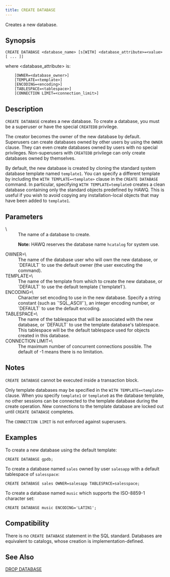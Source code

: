 ```yaml
---
title: CREATE DATABASE
---
```


<!--
Licensed to the Apache Software Foundation (ASF) under one
or more contributor license agreements.  See the NOTICE file
distributed with this work for additional information
regarding copyright ownership.  The ASF licenses this file
to you under the Apache License, Version 2.0 (the
"License"); you may not use this file except in compliance
with the License.  You may obtain a copy of the License at

  http://www.apache.org/licenses/LICENSE-2.0

Unless required by applicable law or agreed to in writing,
software distributed under the License is distributed on an
"AS IS" BASIS, WITHOUT WARRANTIES OR CONDITIONS OF ANY
KIND, either express or implied.  See the License for the
specific language governing permissions and limitations
under the License.
-->

Creates a new database.

## Synopsis<a id="topic1__section2"></a>

``` pre
CREATE DATABASE <database_name> [s[WITH] <database_attribute>=<value> [ ... ]]
```
where \<database\_attribute\> is:
 
``` pre
	[OWNER=<database_owner>]
    [TEMPLATE=<template>]
    [ENCODING=<encoding>]
    [TABLESPACE=<tablespace>]
    [CONNECTION LIMIT=<connection_limit>]
```

## Description<a id="topic1__section3"></a>

`CREATE DATABASE` creates a new database. To create a database, you must be a superuser or have the special `CREATEDB` privilege.

The creator becomes the owner of the new database by default. Superusers can create databases owned by other users by using the `OWNER` clause. They can even create databases owned by users with no special privileges. Non-superusers with `CREATEDB` privilege can only create databases owned by themselves.

By default, the new database is created by cloning the standard system database template named `template1`. You can specify a different template by including the `WITH TEMPLATE=<template>` clause in the `CREATE DATABASE` command. In particular, specifying `WITH TEMPLATE=template0` creates a clean database containing only the standard objects predefined by HAWQ. This is useful if you wish to avoid copying any installation-local objects that may have been added to `template1`.

## Parameters<a id="topic1__section4"></a>

<dt>\<database_name\></dt>
<dd>The name of a database to create.

**Note:** HAWQ reserves the database name `hcatalog` for system use.</dd>

<dt>OWNER=\<database_owner\> </dt>
<dd>The name of the database user who will own the new database, or `DEFAULT` to use the default owner (the user executing the command).</dd>

<dt>TEMPLATE=\<template\> </dt>
<dd>The name of the template from which to create the new database, or `DEFAULT` to use the default template (`template1`).</dd>

<dt>ENCODING=\<encoding\> </dt>
<dd>Character set encoding to use in the new database. Specify a string constant (such as `'SQL_ASCII'`), an integer encoding number, or `DEFAULT` to use the default encoding.</dd>

<dt>TABLESPACE=\<tablespace\> </dt>
<dd>The name of the tablespace that will be associated with the new database, or `DEFAULT` to use the template database's tablespace. This tablespace will be the default tablespace used for objects created in this database.</dd>

<dt>CONNECTION LIMIT=\<connection_limit\></dt>
<dd>The maximum number of concurrent connections possible. The default of -1 means there is no limitation.</dd>

## Notes<a id="topic1__section5"></a>

`CREATE DATABASE` cannot be executed inside a transaction block.

Only template databases may be specified in the `WITH TEMPLATE=<template>` clause. When you specify `template1` or `template0` as the database template, no other sessions can be connected to the template database during the create operation. New connections to the template database are locked out until `CREATE DATABASE` completes.

The `CONNECTION LIMIT` is not enforced against superusers.

## Examples<a id="topic1__section6"></a>

To create a new database using the default template:

``` pre
CREATE DATABASE gpdb;
```

To create a database named `sales` owned by user `salesapp` with a default tablespace of `salesspace`:

``` pre
CREATE DATABASE sales OWNER=salesapp TABLESPACE=salesspace;
```

To create a database named `music` which supports the ISO-8859-1 character set:

``` pre
CREATE DATABASE music ENCODING='LATIN1';
```

## Compatibility<a id="topic1__section7"></a>

There is no `CREATE DATABASE` statement in the SQL standard. Databases are equivalent to catalogs, whose creation is implementation-defined.

## See Also<a id="topic1__section8"></a>

[DROP DATABASE](DROP-DATABASE.html)
